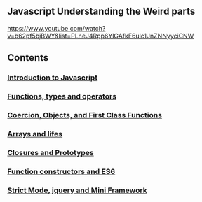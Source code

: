 ## Javascript Understanding the Weird parts

https://www.youtube.com/watch?v=b62pf5bjBWY&list=PLneJ4Rpp6YlGAfkF6ulc1JnZNNyyciCNW

## Contents

### [Introduction to Javascript](docs/introduction.md)

### [Functions, types and operators](docs/functions-types-and-operators.md)

### [Coercion, Objects, and First Class Functions](docs/coercion-objects-and-first-class-functions.md)

### [Arrays and Iifes](docs/arrays-and-iifes.md)

### [Closures and Prototypes](docs/closures-and-prototypes.md)

### [Function constructors and ES6](function-constructors-and-es6.md)

### [Strict Mode, jquery and Mini Framework](strict-mode-jquery-and-mini-framework.md)
